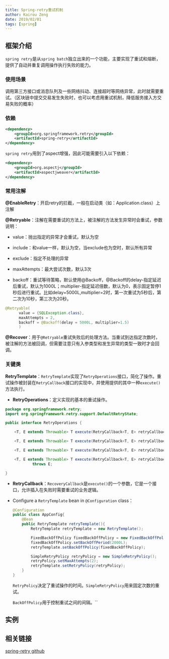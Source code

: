 ```yaml
---
title: Spring-retry重试机制
author: Kairou Zeng
date: 2019/02/01
tags: [spring]
---
```


## 框架介绍

`spring retry`是从`spring batch`独立出来的一个功能，主要实现了重试和熔断，提供了自动并重复调用操作执行失败的能力。

### 使用场景

调用第三方接口或消息队列及一些网络抖动、连接超时等网络异常，此时就需要重试。（区块链中提交交易发生失败时，也可以考虑用重试机制，降低服务接入方交易失败的概率）

### 依赖

```xml
<dependency>
    <groupId>org.springframework.retry</groupId>
    <artifactId>spring-retry</artifactId>
</dependency>
```

`spring retry`用到了aspect增强，因此可能需要引入以下依赖：

```xml
<dependency>
    <groupId>org.aspectj</groupId>
    <artifactId>aspectjweaver</artifactId>
</dependency>
```

### 常用注解

**@EnableRetry**：开启retry的拦截，一般在启动类（如：Application.class）上注解

**@Retryable**：注解在需要重试的方法上，被注解的方法发生异常时会重试，参数说明：

- value：抛出指定的异常才会重试，默认为空

- include：和value一样，默认为空，当exclude也为空时，默认所有异常

- exclude：指定不处理的异常

- maxAttempts：最大尝试次数，默认3次

- backoff：重试等待策略，默认使用@Backoff，@Backoff的delay-指定延迟后重试，默认为1000L；multiplier-指定延迟倍数，默认为0，表示固定暂停1秒后进行重试。比如delay=5000L,multiplier=2时，第一次重试为5秒后，第二次为10秒，第三次为20秒。

```java
@Retryable(
      value = {SQLException.class}, 
      maxAttempts = 2,
      backoff = @Backoff(delay = 5000L, multiplier=1.5)
      )
```

**@Recover**：用于`@Retryable`重试失败后的处理方法。当重试到达指定次数时，被注解的方法被回调，但需要注意只有入参类型和发生异常的类型一致时才会回调。

### 关键类

**RetryTemplate**：`RetryTemplate`实现了`RetryOperations`接口，简化了操作。重试操作被封装在`RetryCallback`接口的实现中，并使用提供的其中一种`execute()`方法执行。

- **RetryOperations**：定义实现的基本的重试操作。

```java
package org.springframework.retry;
import org.springframework.retry.support.DefaultRetryState;

public interface RetryOperations {

	<T, E extends Throwable> T execute(RetryCallback<T, E> retryCallback) throws E;

	<T, E extends Throwable> T execute(RetryCallback<T, E> retryCallback, RecoveryCallback<T> recoveryCallback) throws E;

	<T, E extends Throwable> T execute(RetryCallback<T, E> retryCallback, RetryState retryState) throws E, ExhaustedRetryException;

	<T, E extends Throwable> T execute(RetryCallback<T, E> retryCallback, RecoveryCallback<T> recoveryCallback, RetryState retryState)
			throws E;

}
```

- **RetryCallback**：`RecoveryCallback`是`execute()`的一个参数，它是一个接口，允许插入在失败时需要重试的业务逻辑。

- Configure a `RetryTemplate` bean in `@Configuration` class：

    ```java
    @Configuration
    public class AppConfig{
        @Bean
        public RetryTemplate retryTemplate(){
            RetryTemplate retryTemplate = new RetryTemplate();

            FixedBackOffPolicy fixedBackOffPolicy = new FixedBackOffPolicy();
            fixedBackOffPolicy.setBackOffPeriod(2000L);
            retryTemplate.setBackOffPolicy(fixedBackOffPolicy);

            SimpleRetryPolicy retryPolicy = new SimpleRetryPolicy();
            retryPolicy.setMaxAttempts(2);
            retryTemplate.setRetryPolicy(retryPolicy);
        }
    }
    ```

    `RetryPolicy`决定了重试操作的时间。`SimpleRetryPolicy`用来固定次数的重试。

    `BackOffPolicy`用于控制重试之间的间隔。``



## 实例

## 相关链接

[spring-retry github](https://github.com/spring-projects/spring-retry)

